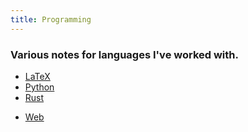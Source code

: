 ```yaml
---
title: Programming
---
```


### Various notes for languages I've worked with.

- [LaTeX](latex/)
- [Python](python/)
- [Rust](rust/)
<!--- [Git](git/)-->
<!--- [Vim](vim/)-->
- [Web](web/)
<!--- [C++](cpp/)-->
<!--- [Java](java/)-->
